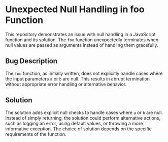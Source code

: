 # Unexpected Null Handling in foo Function

This repository demonstrates an issue with null handling in a JavaScript function and its solution.  The `foo` function unexpectedly terminates when null values are passed as arguments instead of handling them gracefully.

## Bug Description
The `foo` function, as initially written, does not explicitly handle cases where the input parameters `a` or `b` are null. This results in abrupt termination without appropriate error handling or alternative behavior.

## Solution
The solution adds explicit null checks to handle cases where `a` or `b` are null.  Instead of simply returning, the solution could perform alternative actions, such as logging an error, using default values, or throwing a more informative exception.  The choice of solution depends on the specific requirements of the function.